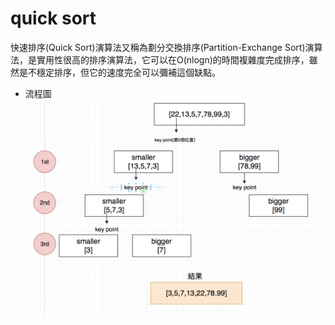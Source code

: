 # quick sort  
快速排序(Quick Sort)演算法又稱為劃分交換排序(Partition-Exchange Sort)演算法，是實用性很高的排序演算法，它可以在O(nlogn)的時間複雜度完成排序，雖然是不穩定排序，但它的速度完全可以彌補這個缺點。


* 流程圖
![](https://github.com/hsuanwen0114/sharon8811437/blob/master/quick%20sort/quicksort%E6%B5%81%E7%A8%8B%E5%9C%96.png)  
